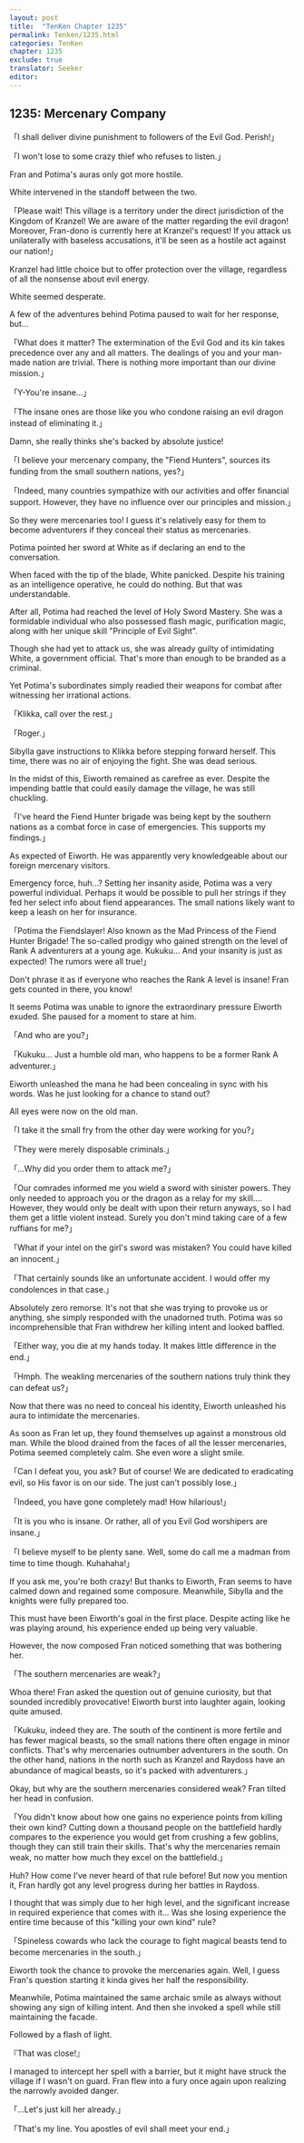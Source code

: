 ```yaml
---
layout: post
title:  "TenKen Chapter 1235"
permalink: Tenken/1235.html
categories: TenKen
chapter: 1235
exclude: true
translator: Seeker
editor: 
---
```

<h2>1235: Mercenary Company</h2>

「I shall deliver divine punishment to followers of the Evil God. Perish!」

「I won't lose to some crazy thief who refuses to listen.」

Fran and Potima's auras only got more hostile.

White intervened in the standoff between the two.

「Please wait! This village is a territory under the direct jurisdiction of the Kingdom of Kranzel! We are aware of the matter regarding the evil dragon! Moreover, Fran-dono is currently here at Kranzel's request! If you attack us unilaterally with baseless accusations, it'll be seen as a hostile act against our nation!」

Kranzel had little choice but to offer protection over the village, regardless of all the nonsense about evil energy.

White seemed desperate.

A few of the adventures behind Potima paused to wait for her response, but...

「What does it matter? The extermination of the Evil God and its kin takes precedence over any and all matters. The dealings of you and your man-made nation are trivial. There is nothing more important than our divine mission.」

「Y-You're insane...」

「The insane ones are those like you who condone raising an evil dragon instead of eliminating it.」

Damn, she really thinks she's backed by absolute justice!

「I believe your mercenary company, the "Fiend Hunters", sources its funding from the small southern nations, yes?」

「Indeed, many countries sympathize with our activities and offer financial support. However, they have no influence over our principles and mission.」

So they were mercenaries too! I guess it's relatively easy for them to become adventurers if they conceal their status as mercenaries.

Potima pointed her sword at White as if declaring an end to the conversation.

When faced with the tip of the blade, White panicked. Despite his training as an intelligence operative, he could do nothing. But that was understandable.

After all, Potima had reached the level of Holy Sword Mastery. She was a formidable individual who also possessed flash magic, purification magic, along with her unique skill "Principle of Evil Sight".

Though she had yet to attack us, she was already guilty of intimidating White, a government official. That's more than enough to be branded as a criminal.

Yet Potima's subordinates simply readied their weapons for combat after witnessing her irrational actions.

「Klikka, call over the rest.」

「Roger.」

Sibylla gave instructions to Klikka before stepping forward herself. This time, there was no air of enjoying the fight. She was dead serious.

In the midst of this, Eiworth remained as carefree as ever. Despite the impending battle that could easily damage the village, he was still chuckling.

「I've heard the Fiend Hunter brigade was being kept by the southern nations as a combat force in case of emergencies. This supports my findings.」

As expected of Eiworth. He was apparently very knowledgeable about our foreign mercenary visitors.

Emergency force, huh...? Setting her insanity aside, Potima was a very powerful individual. Perhaps it would be possible to pull her strings if they fed her select info about fiend appearances. The small nations likely want to keep a leash on her for insurance.

「Potima the Fiendslayer! Also known as the Mad Princess of the Fiend Hunter Brigade! The so-called prodigy who gained strength on the level of Rank A adventurers at a young age. Kukuku... And your insanity is just as expected! The rumors were all true!」

Don't phrase it as if everyone who reaches the Rank A level is insane! Fran gets counted in there, you know!

It seems Potima was unable to ignore the extraordinary pressure Eiworth exuded. She paused for a moment to stare at him.

「And who are you?」

「Kukuku... Just a humble old man, who happens to be a former Rank A adventurer.」

Eiworth unleashed the mana he had been concealing in sync with his words. Was he just looking for a chance to stand out?

All eyes were now on the old man.

「I take it the small fry from the other day were working for you?」

「They were merely disposable criminals.」

「...Why did you order them to attack me?」

「Our comrades informed me you wield a sword with sinister powers. They only needed to approach you or the dragon as a relay for my skill.... However, they would only be dealt with upon their return anyways, so I had them get a little violent instead. Surely you don't mind taking care of a few ruffians for me?」

「What if your intel on the girl's sword was mistaken? You could have killed an innocent.」

「That certainly sounds like an unfortunate accident. I would offer my condolences in that case.」

Absolutely zero remorse. It's not that she was trying to provoke us or anything, she simply responded with the unadorned truth. Potima was so incomprehensible that Fran withdrew her killing intent and looked baffled.

「Either way, you die at my hands today. It makes little difference in the end.」

「Hmph. The weakling mercenaries of the southern nations truly think they can defeat us?」

Now that there was no need to conceal his identity, Eiworth unleashed his aura to intimidate the mercenaries.

As soon as Fran let up, they found themselves up against a monstrous old man. While the blood drained from the faces of all the lesser mercenaries, Potima seemed completely calm. She even wore a slight smile.

「Can I defeat you, you ask? But of course! We are dedicated to eradicating evil, so His favor is on our side. The just can't possibly lose.」

「Indeed, you have gone completely mad! How hilarious!」

「It is you who is insane. Or rather, all of you Evil God worshipers are insane.」

「I believe myself to be plenty sane. Well, some do call me a madman from time to time though. Kuhahaha!」

If you ask me, you're both crazy! But thanks to Eiworth, Fran seems to have calmed down and regained some composure. Meanwhile, Sibylla and the knights were fully prepared too.

This must have been Eiworth's goal in the first place. Despite acting like he was playing around, his experience ended up being very valuable.

However, the now composed Fran noticed something that was bothering her.

「The southern mercenaries are weak?」

Whoa there! Fran asked the question out of genuine curiosity, but that sounded incredibly provocative! Eiworth burst into laughter again, looking quite amused.

「Kukuku, indeed they are. The south of the continent is more fertile and has fewer magical beasts, so the small nations there often engage in minor conflicts. That's why mercenaries outnumber adventurers in the south. On the other hand, nations in the north such as Kranzel and Raydoss have an abundance of magical beasts, so it's packed with adventurers.」

Okay, but why are the southern mercenaries considered weak? Fran tilted her head in confusion.

「You didn't know about how one gains no experience points from killing their own kind? Cutting down a thousand people on the battlefield hardly compares to the experience you would get from crushing a few goblins, though they can still train their skills. That's why the mercenaries remain weak, no matter how much they excel on the battlefield.」

Huh? How come I've never heard of that rule before! But now you mention it, Fran hardly got any level progress during her battles in Raydoss.

I thought that was simply due to her high level, and the significant increase in required experience that comes with it... Was she losing experience the entire time because of this "killing your own kind" rule?

「Spineless cowards who lack the courage to fight magical beasts tend to become mercenaries in the south.」

Eiworth took the chance to provoke the mercenaries again. Well, I guess Fran's question starting it kinda gives her half the responsibility.

Meanwhile, Potima maintained the same archaic smile as always without showing any sign of killing intent. And then she invoked a spell while still maintaining the facade.

Followed by a flash of light.

『That was close!』

I managed to intercept her spell with a barrier, but it might have struck the village if I wasn't on guard. Fran flew into a fury once again upon realizing the narrowly avoided danger.

「...Let's just kill her already.」

「That's my line. You apostles of evil shall meet your end.」



